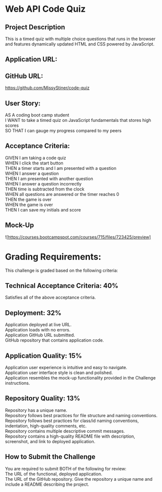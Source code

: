# Web API Code Quiz

## Project Description
This is a timed quiz with multiple choice questions that runs in the browser and features dynamically updated HTML and CSS powered by JavaScript.

## Application URL:

## GitHub URL:
https://github.com/MissyStiner/code-quiz

## User Story:
AS A coding boot camp student <br>
I WANT to take a timed quiz on JavaScript fundamentals that stores high scores <br>
SO THAT I can gauge my progress compared to my peers

## Acceptance Criteria:
GIVEN I am taking a code quiz<br>
WHEN I click the start button<br>
THEN a timer starts and I am presented with a question<br>
WHEN I answer a question<br>
THEN I am presented with another question<br>
WHEN I answer a question incorrectly<br>
THEN time is subtracted from the clock<br>
WHEN all questions are answered or the timer reaches 0<br>
THEN the game is over<br>
WHEN the game is over<br>
THEN I can save my initials and score

## Mock-Up
![https://courses.bootcampspot.com/courses/715/files/723425/preview]


# Grading Requirements:
This challenge is graded based on the following criteria:

## Technical Acceptance Criteria: 40%
Satisfies all of the above acceptance criteria.
## Deployment: 32%
Application deployed at live URL.<br>
Application loads with no errors.<br>
Application GitHub URL submitted.<br>
GitHub repository that contains application code.

## Application Quality: 15%
Application user experience is intuitive and easy to navigate.<br>
Application user interface style is clean and polished.<br>
Application resembles the mock-up functionality provided in the Challenge instructions.<br>

## Repository Quality: 13%
Repository has a unique name.<br>
Repository follows best practices for file structure and naming conventions.<br>
Repository follows best practices for class/id naming conventions, indentation, high-quality comments, etc.<br>
Repository contains multiple descriptive commit messages.<br>
Repository contains a high-quality README file with description, screenshot, and link to deployed application.

## How to Submit the Challenge
You are required to submit BOTH of the following for review:<br>
The URL of the functional, deployed application.<br>
The URL of the GitHub repository. Give the repository a unique name and include a README describing the project.